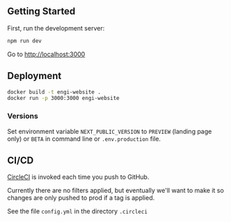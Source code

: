 ## Getting Started

First, run the development server:

```bash
npm run dev
```

Go to [http://localhost:3000](http://localhost:3000)

## Deployment

```bash
docker build -t engi-website .
docker run -p 3000:3000 engi-website
```

### Versions

Set environment variable `NEXT_PUBLIC_VERSION` to `PREVIEW` (landing page only) or `BETA` in command line or `.env.production` file.

## CI/CD

[CircleCI](https://app.circleci.com/pipelines/github/engi-network/website) is invoked each time you push to GitHub.

Currently there are no filters applied, but eventually we'll want to make it so
changes are only pushed to prod if a tag is applied.

See the file `config.yml` in the directory `.circleci`
